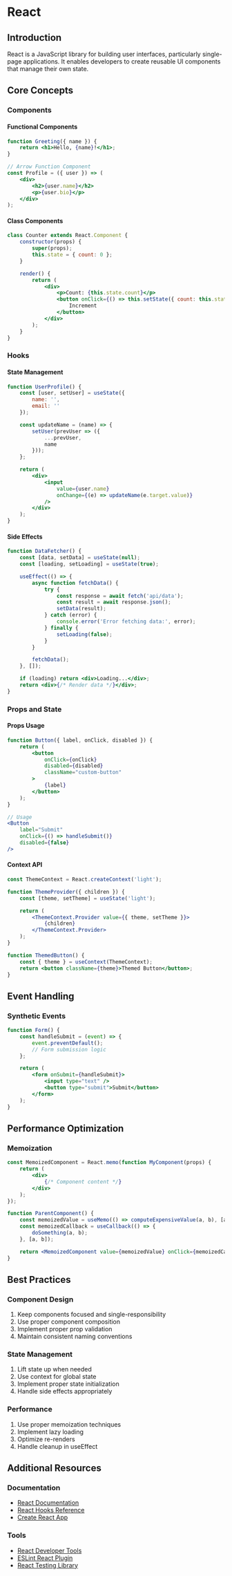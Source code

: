 # React

## Introduction
React is a JavaScript library for building user interfaces, particularly single-page applications. It enables developers to create reusable UI components that manage their own state.

## Core Concepts

### Components

#### Functional Components
```jsx
function Greeting({ name }) {
    return <h1>Hello, {name}!</h1>;
}

// Arrow Function Component
const Profile = ({ user }) => (
    <div>
        <h2>{user.name}</h2>
        <p>{user.bio}</p>
    </div>
);
```

#### Class Components
```jsx
class Counter extends React.Component {
    constructor(props) {
        super(props);
        this.state = { count: 0 };
    }

    render() {
        return (
            <div>
                <p>Count: {this.state.count}</p>
                <button onClick={() => this.setState({ count: this.state.count + 1 })}>
                    Increment
                </button>
            </div>
        );
    }
}
```

### Hooks

#### State Management
```jsx
function UserProfile() {
    const [user, setUser] = useState({
        name: '',
        email: ''
    });

    const updateName = (name) => {
        setUser(prevUser => ({
            ...prevUser,
            name
        }));
    };

    return (
        <div>
            <input
                value={user.name}
                onChange={(e) => updateName(e.target.value)}
            />
        </div>
    );
}
```

#### Side Effects
```jsx
function DataFetcher() {
    const [data, setData] = useState(null);
    const [loading, setLoading] = useState(true);

    useEffect(() => {
        async function fetchData() {
            try {
                const response = await fetch('api/data');
                const result = await response.json();
                setData(result);
            } catch (error) {
                console.error('Error fetching data:', error);
            } finally {
                setLoading(false);
            }
        }

        fetchData();
    }, []);

    if (loading) return <div>Loading...</div>;
    return <div>{/* Render data */}</div>;
}
```

### Props and State

#### Props Usage
```jsx
function Button({ label, onClick, disabled }) {
    return (
        <button
            onClick={onClick}
            disabled={disabled}
            className="custom-button"
        >
            {label}
        </button>
    );
}

// Usage
<Button
    label="Submit"
    onClick={() => handleSubmit()}
    disabled={false}
/>
```

#### Context API
```jsx
const ThemeContext = React.createContext('light');

function ThemeProvider({ children }) {
    const [theme, setTheme] = useState('light');

    return (
        <ThemeContext.Provider value={{ theme, setTheme }}>
            {children}
        </ThemeContext.Provider>
    );
}

function ThemedButton() {
    const { theme } = useContext(ThemeContext);
    return <button className={theme}>Themed Button</button>;
}
```

## Event Handling

### Synthetic Events
```jsx
function Form() {
    const handleSubmit = (event) => {
        event.preventDefault();
        // Form submission logic
    };

    return (
        <form onSubmit={handleSubmit}>
            <input type="text" />
            <button type="submit">Submit</button>
        </form>
    );
}
```

## Performance Optimization

### Memoization
```jsx
const MemoizedComponent = React.memo(function MyComponent(props) {
    return (
        <div>
            {/* Component content */}
        </div>
    );
});

function ParentComponent() {
    const memoizedValue = useMemo(() => computeExpensiveValue(a, b), [a, b]);
    const memoizedCallback = useCallback(() => {
        doSomething(a, b);
    }, [a, b]);

    return <MemoizedComponent value={memoizedValue} onClick={memoizedCallback} />;
}
```

## Best Practices

### Component Design
1. Keep components focused and single-responsibility
2. Use proper component composition
3. Implement proper prop validation
4. Maintain consistent naming conventions

### State Management
1. Lift state up when needed
2. Use context for global state
3. Implement proper state initialization
4. Handle side effects appropriately

### Performance
1. Use proper memoization techniques
2. Implement lazy loading
3. Optimize re-renders
4. Handle cleanup in useEffect

## Additional Resources

### Documentation
- [React Documentation](https://reactjs.org/docs/getting-started.html)
- [React Hooks Reference](https://reactjs.org/docs/hooks-reference.html)
- [Create React App](https://create-react-app.dev/)

### Tools
- [React Developer Tools](https://chrome.google.com/webstore/detail/react-developer-tools)
- [ESLint React Plugin](https://www.npmjs.com/package/eslint-plugin-react)
- [React Testing Library](https://testing-library.com/docs/react-testing-library/intro/)
